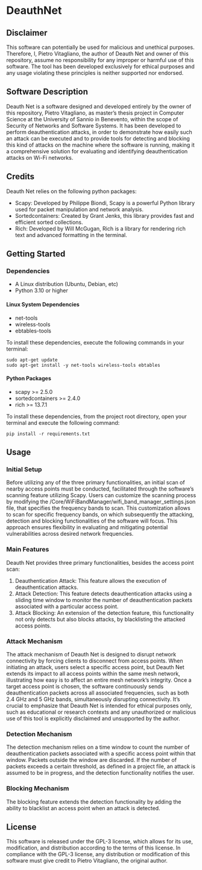 # DeauthNet

## Disclaimer
This software can potentially be used for malicious and unethical purposes. Therefore, I, Pietro Vitagliano, the author of Deauth Net and owner of this repository, assume no responsibility for any improper or harmful use of this software. The tool has been developed exclusively for ethical purposes and any usage violating these principles is neither supported nor endorsed.

## Software Description
Deauth Net is a software designed and developed entirely by the owner of this repository, Pietro Vitagliano, as master’s thesis project in Computer Science at the University of Sannio in Benevento, within the scope of Security of Networks and Software Systems. It has been developed to perform deauthentication attacks, in order to demonstrate how easily such an attack can be executed and to provide tools for detecting and blocking this kind of attacks on the machine where the software is running, making it a comprehensive solution for evaluating and identifying deauthentication attacks on Wi-Fi networks.

## Credits
Deauth Net relies on the following python packages:
-	Scapy: Developed by Philippe Biondi, Scapy is a powerful Python library used for packet manipulation and network analysis.
-	Sortedcontainers: Created by Grant Jenks, this library provides fast and efficient sorted collections.
-	Rich: Developed by Will McGugan, Rich is a library for rendering rich text and advanced formatting in the terminal.

## Getting Started
### Dependencies
-	A Linux distribution (Ubuntu, Debian, etc)
-	Python 3.10 or higher

#### Linux System Dependencies
-	net-tools
-	wireless-tools
-	ebtables-tools

To install these dependencies, execute the following commands in your terminal:

	sudo apt-get update
	sudo apt-get install -y net-tools wireless-tools ebtables

#### Python Packages
-	scapy >= 2.5.0
-	sortedcontainers >= 2.4.0
-	rich >= 13.7.1

To install these dependencies, from the project root directory, open your terminal and execute the following command:

	pip install -r requirements.txt

## Usage
### Initial Setup
Before utilizing any of the three primary functionalities, an initial scan of nearby access points must be conducted, facilitated through the software’s scanning feature utilizing Scapy. Users can customize the scanning process by modifying the /Core/WiFiBandManager/wifi_band_manager_settings.json file, that specifies the frequency bands to scan. This customization allows to scan for specific frequency bands, on which subsequently the attacking, detection and blocking functionalities of the software will focus. This approach ensures flexibility in evaluating and mitigating potential vulnerabilities across desired network frequencies.

### Main Features
Deauth Net provides three primary functionalities, besides the access point scan:
1.	Deauthentication Attack: This feature allows the execution of deauthentication attacks.
2.	Attack Detection: This feature detects deauthentication attacks using a sliding time window to monitor the number of deauthentication packets associated with a particular access point.
3.	Attack Blocking: An extension of the detection feature, this functionality not only detects but also blocks attacks, by blacklisting the attacked access points.

### Attack Mechanism
The attack mechanism of Deauth Net is designed to disrupt network connectivity by forcing clients to disconnect from access points. When initiating an attack, users select a specific access point, but Deauth Net extends its impact to all access points within the same mesh network, illustrating how easy is to affect an entire mesh network’s integrity. Once a target access point is chosen, the software continuously sends deauthentication packets across all associated frequencies, such as both 2.4 GHz and 5 GHz bands, simultaneously disrupting connectivity. It’s crucial to emphasize that Deauth Net is intended for ethical purposes only, such as educational or research contexts and any unauthorized or malicious use of this tool is explicitly disclaimed and unsupported by the author.

### Detection Mechanism
The detection mechanism relies on a time window to count the number of deauthentication packets associated with a specific access point within that window. Packets outside the window are discarded. If the number of packets exceeds a certain threshold, as defined in a project file, an attack is assumed to be in progress, and the detection functionality notifies the user.

### Blocking Mechanism
The blocking feature extends the detection functionality by adding the ability to blacklist an access point when an attack is detected.

## License
This software is released under the GPL-3 license, which allows for its use, modification, and distribution according to the terms of this license. In compliance with the GPL-3 license, any distribution or modification of this software must give credit to Pietro Vitagliano, the original author.
